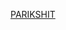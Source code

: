 [PARIKSHIT]([url](https://github.com/parikshit0007/CODSOFT/blob/main/CODSOFT%20%5B%20Project-1%20-%20TITANIC%20SURVIVAL%20PREDICTION%5D%20(1).ipynb)https://github.com/parikshit0007/CODSOFT/blob/main/CODSOFT%20%5B%20Project-1%20-%20TITANIC%20SURVIVAL%20PREDICTION%5D%20(1).ipynb)

